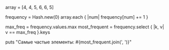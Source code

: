 array = [4, 4, 5, 6, 6, 5]

frequency = Hash.new(0)
array.each { |num| frequency[num] += 1 }

max_freq = frequency.values.max
most_frequent = frequency.select { |k, v| v == max_freq }.keys

puts "Самые частые элементы: #{most_frequent.join(', ')}"
